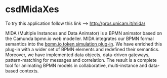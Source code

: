 # csdMidaXes

To try this application follow this link --> http://pros.unicam.it/mida/

MIDA (Multiple Instances and Data Animator) is a BPMN animator based on the Camunda bpmn.io web modeller. MIDA integrates our BPMN formal semantics into the [bpmn.io token simulation plug-in](https://github.com/bpmn-io/bpmn-js-token-simulation). We have enriched this plug-in with a wider set of BPMN elements and redefined their semantics. Moreover, we have implemented data objects, data-driven gateways, pattern-matching for messages and correlation. The result is a complete tool for animating BPMN models in collaborative, multi-instance and data-based contexts.

